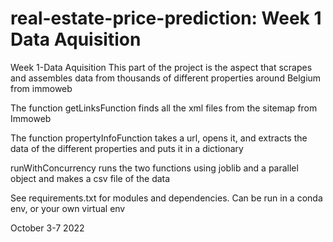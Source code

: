 # real-estate-price-prediction: Week 1 Data Aquisition

Week 1-Data Aquisition
This part of the project is the aspect that scrapes and assembles data from thousands of different properties around Belgium from immoweb

The function getLinksFunction finds all the xml files from the sitemap from Immoweb

The function propertyInfoFunction takes a url, opens it, and extracts the data of the different properties and puts it in a dictionary

runWithConcurrency runs the two functions using joblib and a parallel object and makes a csv file of the data

See requirements.txt for modules and dependencies.  Can be run in a conda env, or your own virtual env

October 3-7 2022

